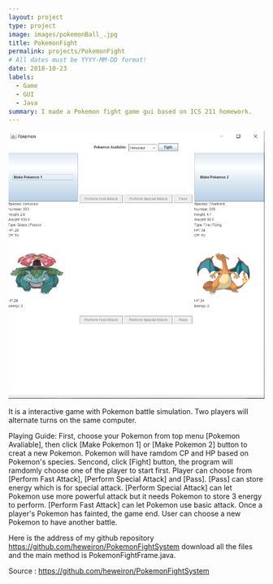 ```yaml
---
layout: project
type: project
image: images/pokemonBall_.jpg
title: PokemonFight
permalink: projects/PokemonFight
# All dates must be YYYY-MM-DD format!
date: 2018-10-23
labels:
  - Game
  - GUI
  - Java
summary: I made a Pokemon fight game gui based on ICS 211 homework.
---
```


<div class="ui small rounded images">
  <img class="ui image" src="../images/GUI.png">

</div>



It is a interactive game with Pokemon battle simulation. Two players will alternate turns on the same computer.

Playing Guide: 
  First, choose your Pokemon from top menu [Pokemon Avaliable], then click [Make Pokemon 1] or [Make Pokemon 2] button to creat a new      Pokemon. Pokemon will have ramdom CP and HP based on Pokemon's species.
  Sencond, click [Fight] button, the program will  ramdomly choose one of the player to start first.
  Player can choose from [Perform Fast Attack], [Perform Special Attack] and [Pass].
  [Pass] can store energy which is for special attack.
  [Perform Special Attack] can let Pokemon use more powerful attack but it needs Pokemon to store 3 energy to perform.
  [Perform Fast Attack] can let Pokemon use basic attack.
  Once a player's Pokemon has fainted, the game end. User can choose a new Pokemon to have another battle.
  
  
Here is the address of my github repository https://github.com/heweiron/PokemonFightSystem
download all the files and the main method is PokemonFightFrame.java.
  
Source : https://github.com/heweiron/PokemonFightSystem
